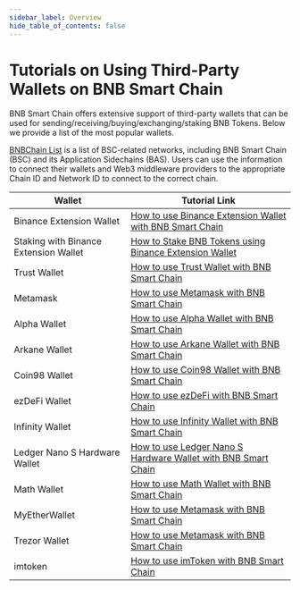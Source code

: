 ```yaml
---
sidebar_label: Overview
hide_table_of_contents: false
---
```


# Tutorials on Using Third-Party Wallets on BNB Smart Chain
BNB Smart Chain offers extensive support of third-party wallets that can be used for sending/receiving/buying/exchanging/staking BNB Tokens. Below we provide a list of the most popular wallets.

[BNBChain List](https://www.bnbchainlist.org/) is a list of BSC-related networks, including BNB Smart Chain (BSC) and its Application Sidechains (BAS). Users can use the information to connect their wallets and Web3 middleware providers to the appropriate Chain ID and Network ID to connect to the correct chain.

| Wallet | Tutorial Link |
|--------------|---------------|
| Binance Extension Wallet| [How to use Binance Extension Wallet with BNB Smart Chain](../binance.md) |
| Staking with Binance Extension Wallet | [How to Stake BNB Tokens using Binance Extension Wallet](../wallet/staking.md) |  
| Trust Wallet | [How to use Trust Wallet with BNB Smart Chain](../wallet/trustwallet.md) |
| Metamask| [How to use Metamask with BNB Smart Chain](../wallet/metamask.md)|
| Alpha Wallet | [How to use Alpha Wallet with BNB Smart Chain](../wallet/AlphaWallet.md) |
| Arkane Wallet | [How to use Arkane Wallet with BNB Smart Chain](../wallet/arkane.md) |
| Coin98 Wallet | [How to use Coin98 Wallet with BNB Smart Chain](../wallet/coin98wallet.md) |
| ezDeFi Wallet | [How to use ezDeFi with BNB Smart Chain](../wallet/ezdefi.md) |
| Infinity Wallet | [How to use Infinity Wallet with BNB Smart Chain](../wallet/infinitywallet.md) |
| Ledger Nano S Hardware Wallet | [How to use Ledger Nano S Hardware Wallet with BNB Smart Chain](../wallet/ledger.md) |
| Math Wallet | [How to use Math Wallet with BNB Smart Chain](../wallet/math.md) |
| MyEtherWallet | [How to use Metamask with BNB Smart Chain](../wallet/myetherwallet.md) |
| Trezor Wallet | [How to use Metamask with BNB Smart Chain](../wallet/trezor.md) |
| imtoken | [How to use imToken with BNB Smart Chain](tutorial/BSCimToken.md) |


 
